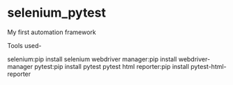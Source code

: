 # selenium_pytest
My first automation framework


Tools used-


selenium:pip install selenium
webdriver manager:pip install webdriver-manager
pytest:pip install pytest
pytest html reporter:pip install pytest-html-reporter
